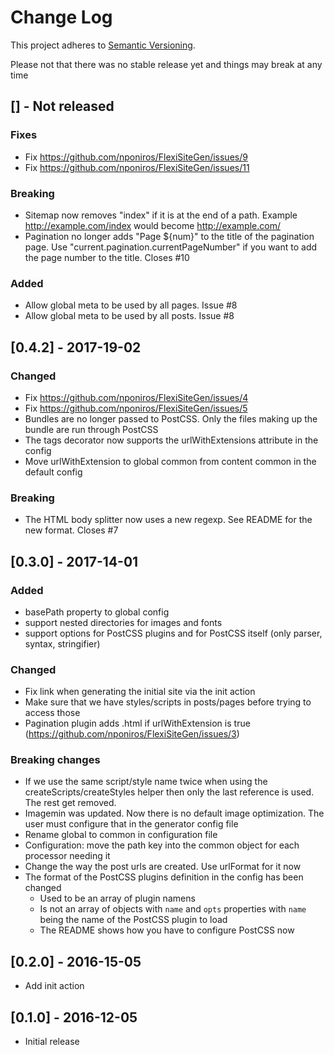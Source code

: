 # Change Log
This project adheres to [Semantic Versioning](http://semver.org/).

Please not that there was no stable release yet and things may break at any time

## [] - Not released

### Fixes

* Fix https://github.com/nponiros/FlexiSiteGen/issues/9
* Fix https://github.com/nponiros/FlexiSiteGen/issues/11

### Breaking

* Sitemap now removes "index" if it is at the end of a path. Example http://example.com/index would become http://example.com/
* Pagination no longer adds "Page ${num}" to the title of the pagination page. Use "current.pagination.currentPageNumber" if you want to add the page number to the title. Closes #10

### Added

* Allow global meta to be used by all pages. Issue #8
* Allow global meta to be used by all posts. Issue #8

## [0.4.2] - 2017-19-02

### Changed

* Fix https://github.com/nponiros/FlexiSiteGen/issues/4
* Fix https://github.com/nponiros/FlexiSiteGen/issues/5
* Bundles are no longer passed to PostCSS. Only the files making up the bundle are run through PostCSS
* The tags decorator now supports the urlWithExtensions attribute in the config
* Move urlWithExtension to global common from content common in the default config

### Breaking

* The HTML body splitter now uses a new regexp. See README for the new format. Closes #7

## [0.3.0] - 2017-14-01

### Added

* basePath property to global config
* support nested directories for images and fonts
* support options for PostCSS plugins and for PostCSS itself (only parser, syntax, stringifier)

### Changed

* Fix link when generating the initial site via the init action
* Make sure that we have styles/scripts in posts/pages before trying to access those
* Pagination plugin adds .html if urlWithExtension is true (https://github.com/nponiros/FlexiSiteGen/issues/3)

### Breaking changes

* If we use the same script/style name twice when using the createScripts/createStyles helper then only the last reference is used. The rest get removed.
* Imagemin was updated. Now there is no default image optimization. The user must configure that in the generator config file
* Rename global to common in configuration file
* Configuration: move the path key into the common object for each processor needing it
* Change the way the post urls are created. Use urlFormat for it now
* The format of the PostCSS plugins definition in the config has been changed
  * Used to be an array of plugin namens
  * Is not an array of objects with `name` and `opts` properties with `name` being the name of the PostCSS plugin to load
  * The README shows how you have to configure PostCSS now

## [0.2.0] - 2016-15-05

* Add init action

## [0.1.0] - 2016-12-05

* Initial release
